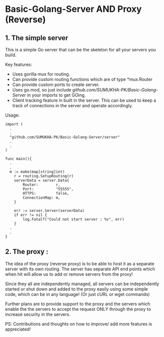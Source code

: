 # Basic-Golang-Server AND Proxy (Reverse)


## 1. The simple server
This is a simple Go server that can be the skeleton for all your servers you build.

Key features:
* Uses gorilla mux for routing. 
* Can provide custom routing functions which are of type \*mux.Router
* Can provide custom ports to create server.
* Uses go.mod, so just include *github.com/SUMUKHA-PK/Basic-Golang-Server* in your imports to get GOing.
* Client tracking feature in built in the server. This can be used to keep a track of connections in the server and operate accordingly.


Usage:

```
import (
  .
  .
  "github.com/SUMUKHA-PK/Basic-Golang-Server/server"
  .
  .
)

func main(){
  .
  .
  m := make(map[string]int)
	r = routing.SetupRouting(r)
	serverData = server.Data{
		Router:        r,
		Port:          "55555",
		HTTPS:         false,
		ConnectionMap: m,
	}

	err := server.Server(serverData)
	if err != nil {
		log.Fatalf("Could not start server : %v", err)
	}
  .
  .
}
```

## 2. The proxy :


The idea of the proxy (reverse proxy) is to be able to host it as a separate server with its own routing.
The server has separate API end points which when hit will allow us to add or remove servers from the 
proxy!


Since they all are independently managed, all servers can be independently started or shut down and added to 
the proxy easily using some simple code, which can be in any language! (Or just cURL or wget commands)

Further plans are to provide support to the proxy and the servers which enable the the servers to accept the
request ONLY through the proxy to increase security in the servers.



PS: Contributions and thoughts on how to improve/ add more features is appreciated!

